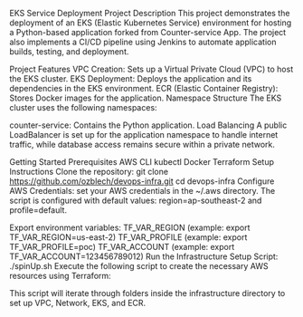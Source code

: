 EKS Service Deployment Project
Description
This project demonstrates the deployment of an EKS (Elastic Kubernetes Service) environment for hosting a Python-based application forked from Counter-service App. The project also implements a CI/CD pipeline using Jenkins to automate application builds, testing, and deployment.

Project Features
VPC Creation: Sets up a Virtual Private Cloud (VPC) to host the EKS cluster.
EKS Deployment: Deploys the application and its dependencies in the EKS environment.
ECR (Elastic Container Registry): Stores Docker images for the application.
Namespace Structure
The EKS cluster uses the following namespaces:

counter-service: Contains the Python application.
Load Balancing
A public LoadBalancer is set up for the application namespace to handle internet traffic, while database access remains secure within a private network.


Getting Started
Prerequisites
AWS CLI
kubectl
Docker
Terraform
Setup Instructions
Clone the repository:
git clone https://github.com/ozblech/devops-infra.git
cd devops-infra
Configure AWS Credentials:
set your AWS credentials in the ~/.aws directory. The script is configured with default values: region=ap-southeast-2 and profile=default.

Export environment variables:
TF_VAR_REGION (example: export TF_VAR_REGION=us-east-2)
TF_VAR_PROFILE (example: export TF_VAR_PROFILE=poc)
TF_VAR_ACCOUNT (example: export TF_VAR_ACCOUNT=123456789012)
Run the Infrastructure Setup Script:
./spinUp.sh
Execute the following script to create the necessary AWS resources using Terraform:

This script will iterate through folders inside the infrastructure directory to set up VPC, Network, EKS, and ECR.



